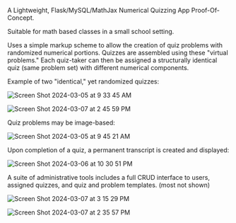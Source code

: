 A Lightweight, Flask/MySQL/MathJax Numerical Quizzing App Proof-Of-Concept.

Suitable for math based classes in a small school setting.

Uses a simple markup scheme to allow the creation of quiz problems with randomized numerical portions. Quizzes are assembled using these "virtual problems." Each quiz-taker can then be assigned a structurally identical quiz (same problem set) with different numerical components.


Example of two "identical," yet randomized quizzes:

![Screen Shot 2024-03-05 at 9 33 45 AM](https://github.com/oscarpoppa/qgen/assets/69337264/b9af64b9-1805-44fe-b464-053c29f7d1c5)

![Screen Shot 2024-03-07 at 2 45 59 PM](https://github.com/oscarpoppa/qgen/assets/69337264/eebbf3d8-8b1c-4932-afdd-662e8e32ca9b)

Quiz problems may be image-based:

![Screen Shot 2024-03-05 at 9 45 21 AM](https://github.com/oscarpoppa/qgen/assets/69337264/4583e1b5-d591-4f2d-8b73-a22a1331f241)

Upon completion of a quiz, a permanent transcript is created and displayed:

![Screen Shot 2024-03-06 at 10 30 51 PM](https://github.com/oscarpoppa/qgen/assets/69337264/4a00329d-8ebd-4c2d-b6d5-fcd6562818b4)

A suite of administrative tools includes a full CRUD interface to users, assigned quizzes, and quiz and problem templates. (most not shown)

![Screen Shot 2024-03-07 at 3 15 29 PM](https://github.com/oscarpoppa/qgen/assets/69337264/48c29595-4e79-44bc-a92a-312124982784)

![Screen Shot 2024-03-07 at 2 35 57 PM](https://github.com/oscarpoppa/qgen/assets/69337264/2a0e53fb-9818-4cb1-8fad-17007703e2a2)

